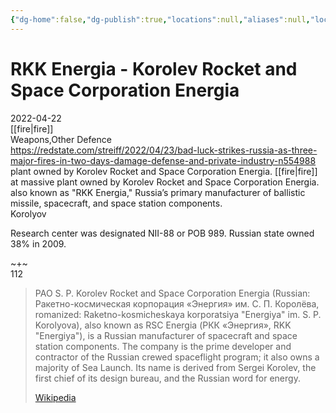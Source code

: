 ```yaml
---
{"dg-home":false,"dg-publish":true,"locations":null,"aliases":null,"location":null,"title":"RKK Energia - Korolev Rocket and Space Corporation Energia","tag":"fire, weapons, other Defence","date":"2022-04-22","permalink":"/rkk-energia-korolev-rocket-and-space-corporation-energia/","dgHomeLink":true,"dgPassFrontmatter":true}
---
```



# RKK Energia - Korolev Rocket and Space Corporation Energia

2022-04-22  
[[fire|fire]]  
Weapons,Other Defence  
https://redstate.com/streiff/2022/04/23/bad-luck-strikes-russia-as-three-major-fires-in-two-days-damage-defense-and-private-industry-n554988  
plant owned by Korolev Rocket and Space Corporation Energia. [[fire|fire]] at massive plant owned by Korolev Rocket and Space Corporation Energia. also known as "RKK Energia," Russia’s primary manufacturer of ballistic missile, spacecraft, and space station components.  
Korolyov

Research center was designated NII-88 or POB 989. Russian state owned 38% in 2009.

~+~  
112

> PAO S. P. Korolev Rocket and Space Corporation Energia (Russian: Ракетно-космическая корпорация «Энергия» им. С. П. Королёва, romanized: Raketno-kosmicheskaya korporatsiya "Energiya" im. S. P. Korolyova), also known as RSC Energia (РКК «Энергия», RKK "Energiya"), is a Russian manufacturer of spacecraft and space station components. The company is the prime developer and contractor of the Russian crewed spaceflight program; it also owns a majority of Sea Launch. Its name is derived from Sergei Korolev, the first chief of its design bureau, and the Russian word for energy.
>
> [Wikipedia](https://en.wikipedia.org/wiki/Energia%20(corporation))
